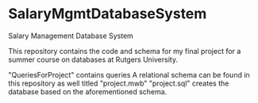# SalaryMgmtDatabaseSystem
Salary Management Database System

This repository contains the code and schema for my final project for a summer course on databases at Rutgers University.

"QueriesForProject" contains queries
A relational schema can be found in this repository as well titled "project.mwb"
"project.sql" creates the database based on the aforementioned schema.
